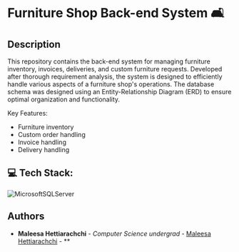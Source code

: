 <p align="Left">
<h1>Furniture Shop Back-end System 🛋️</h1>
</p>

## Description


This repository contains the back-end system for managing furniture inventory, invoices, deliveries, and custom furniture requests. Developed after thorough requirement analysis, the system is designed to efficiently handle various aspects of a furniture shop's operations. The database schema was designed using an Entity-Relationship Diagram (ERD) to ensure optimal organization and functionality. 
<br>

Key Features:

<ul>
<li>Furniture inventory</li>
<li>Custom order handling</li>
<li>Invoice handling</li>
<li>Delivery handling</li>
</ul>

## 💻 Tech Stack:

![MicrosoftSQLServer](https://img.shields.io/badge/Microsoft%20SQL%20Server-CC2927?style=for-the-badge&logo=microsoft%20sql%20server&logoColor=white) 

## Authors

- **Maleesa Hettiarachchi** - *Computer Science undergrad* - [Maleesa Hettiarachchi](https://github.com/Maleesanat01/) - **
